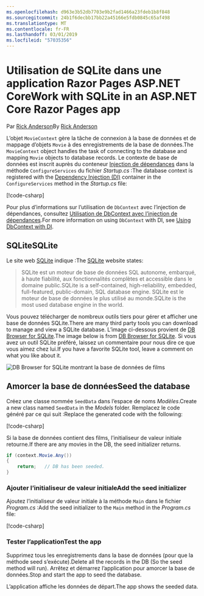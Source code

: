 ```yaml
---
ms.openlocfilehash: d963e3b52db7703e9b2fad1466a23fdeb1b8f848
ms.sourcegitcommit: 24b1f6decbb17bb22a45166e5fdb0845c65af498
ms.translationtype: MT
ms.contentlocale: fr-FR
ms.lasthandoff: 03/01/2019
ms.locfileid: "57035356"
---
```

# <a name="work-with-sqlite-in-an-aspnet-core-razor-pages-app"></a><span data-ttu-id="a3e1e-101">Utilisation de SQLite dans une application Razor Pages ASP.NET Core</span><span class="sxs-lookup"><span data-stu-id="a3e1e-101">Work with SQLite in an ASP.NET Core Razor Pages app</span></span>

<span data-ttu-id="a3e1e-102">Par [Rick Anderson](https://twitter.com/RickAndMSFT)</span><span class="sxs-lookup"><span data-stu-id="a3e1e-102">By [Rick Anderson](https://twitter.com/RickAndMSFT)</span></span>

<span data-ttu-id="a3e1e-103">L’objet `MovieContext` gère la tâche de connexion à la base de données et de mappage d’objets `Movie` à des enregistrements de la base de données.</span><span class="sxs-lookup"><span data-stu-id="a3e1e-103">The `MovieContext` object handles the task of connecting to the database and mapping `Movie` objects to database records.</span></span> <span data-ttu-id="a3e1e-104">Le contexte de base de données est inscrit auprès du conteneur [Injection de dépendances](xref:fundamentals/dependency-injection) dans la méthode `ConfigureServices` du fichier *Startup.cs* :</span><span class="sxs-lookup"><span data-stu-id="a3e1e-104">The database context is registered with the [Dependency Injection (DI)](xref:fundamentals/dependency-injection) container in the `ConfigureServices` method in the *Startup.cs* file:</span></span>

[!code-csharp[](code/Startup.cs?name=snippet2&highlight=6-8)]

<span data-ttu-id="a3e1e-105">Pour plus d’informations sur l’utilisation de `DbContext` avec l’injection de dépendances, consultez [Utilisation de DbContext avec l’injection de dépendances](/ef/core/miscellaneous/configuring-dbcontext#using-dbcontext-with-dependency-injection).</span><span class="sxs-lookup"><span data-stu-id="a3e1e-105">For more information on using `DbContext` with DI, see [Using DbContext with DI](/ef/core/miscellaneous/configuring-dbcontext#using-dbcontext-with-dependency-injection).</span></span>

## <a name="sqlite"></a><span data-ttu-id="a3e1e-106">SQLite</span><span class="sxs-lookup"><span data-stu-id="a3e1e-106">SQLite</span></span>

<span data-ttu-id="a3e1e-107">Le site web [SQLite](https://www.sqlite.org/) indique :</span><span class="sxs-lookup"><span data-stu-id="a3e1e-107">The [SQLite](https://www.sqlite.org/) website states:</span></span>

> <span data-ttu-id="a3e1e-108">SQLite est un moteur de base de données SQL autonome, embarqué, à haute fiabilité, aux fonctionnalités complètes et accessible dans le domaine public.</span><span class="sxs-lookup"><span data-stu-id="a3e1e-108">SQLite is a self-contained, high-reliability, embedded, full-featured, public-domain, SQL database engine.</span></span> <span data-ttu-id="a3e1e-109">SQLite est le moteur de base de données le plus utilisé au monde.</span><span class="sxs-lookup"><span data-stu-id="a3e1e-109">SQLite is the most used database engine in the world.</span></span>

<span data-ttu-id="a3e1e-110">Vous pouvez télécharger de nombreux outils tiers pour gérer et afficher une base de données SQLite.</span><span class="sxs-lookup"><span data-stu-id="a3e1e-110">There are many third party tools you can download to manage and view a SQLite database.</span></span> <span data-ttu-id="a3e1e-111">L’image ci-dessous provient de [DB Browser for SQLite](http://sqlitebrowser.org/).</span><span class="sxs-lookup"><span data-stu-id="a3e1e-111">The image below is from [DB Browser for SQLite](http://sqlitebrowser.org/).</span></span> <span data-ttu-id="a3e1e-112">Si vous avez un outil SQLite préféré, laissez un commentaire pour nous dire ce que vous aimez chez lui.</span><span class="sxs-lookup"><span data-stu-id="a3e1e-112">If you have a favorite SQLite tool, leave a comment on what you like about it.</span></span>

![DB Browser for SQLite montrant la base de données de films](../../tutorials/first-mvc-app-xplat/working-with-sql/_static/dbb.png)

## <a name="seed-the-database"></a><span data-ttu-id="a3e1e-114">Amorcer la base de données</span><span class="sxs-lookup"><span data-stu-id="a3e1e-114">Seed the database</span></span>

<span data-ttu-id="a3e1e-115">Créez une classe nommée `SeedData` dans l’espace de noms *Modèles*.</span><span class="sxs-lookup"><span data-stu-id="a3e1e-115">Create a new class named `SeedData` in the *Models* folder.</span></span> <span data-ttu-id="a3e1e-116">Remplacez le code généré par ce qui suit :</span><span class="sxs-lookup"><span data-stu-id="a3e1e-116">Replace the generated code with the following:</span></span>

[!code-csharp[](code/Models/SeedData.cs)]

<span data-ttu-id="a3e1e-117">Si la base de données contient des films, l’initialiseur de valeur initiale retourne.</span><span class="sxs-lookup"><span data-stu-id="a3e1e-117">If there are any movies in the DB, the seed initializer returns.</span></span>

```csharp
if (context.Movie.Any())
{
    return;   // DB has been seeded.
}
```

<a name="si"></a>
### <a name="add-the-seed-initializer"></a><span data-ttu-id="a3e1e-118">Ajouter l’initialiseur de valeur initiale</span><span class="sxs-lookup"><span data-stu-id="a3e1e-118">Add the seed initializer</span></span>

<span data-ttu-id="a3e1e-119">Ajoutez l’initialiseur de valeur initiale à la méthode `Main` dans le fichier *Program.cs* :</span><span class="sxs-lookup"><span data-stu-id="a3e1e-119">Add the seed initializer to the `Main` method in the *Program.cs* file:</span></span>

[!code-csharp[](../../tutorials/razor-pages/razor-pages-start/sample/RazorPagesMovie/Program.cs)]

### <a name="test-the-app"></a><span data-ttu-id="a3e1e-120">Tester l’application</span><span class="sxs-lookup"><span data-stu-id="a3e1e-120">Test the app</span></span>

<span data-ttu-id="a3e1e-121">Supprimez tous les enregistrements dans la base de données (pour que la méthode seed s’exécute).</span><span class="sxs-lookup"><span data-stu-id="a3e1e-121">Delete all the records in the DB (So the seed method will run).</span></span> <span data-ttu-id="a3e1e-122">Arrêtez et démarrez l’application pour amorcer la base de données.</span><span class="sxs-lookup"><span data-stu-id="a3e1e-122">Stop and start the app to seed the database.</span></span>

<span data-ttu-id="a3e1e-123">L’application affiche les données de départ.</span><span class="sxs-lookup"><span data-stu-id="a3e1e-123">The app shows the seeded data.</span></span>
